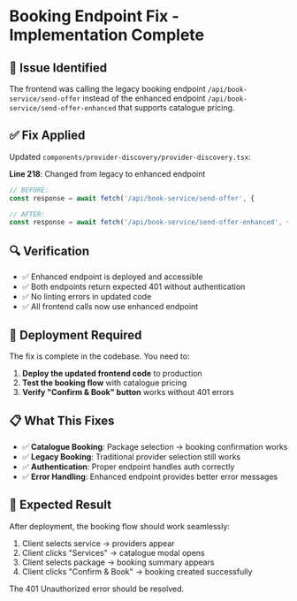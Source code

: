 # Booking Endpoint Fix - Implementation Complete

## 🔧 **Issue Identified**
The frontend was calling the legacy booking endpoint `/api/book-service/send-offer` instead of the enhanced endpoint `/api/book-service/send-offer-enhanced` that supports catalogue pricing.

## ✅ **Fix Applied**
Updated `components/provider-discovery/provider-discovery.tsx`:

**Line 218**: Changed from legacy to enhanced endpoint
```typescript
// BEFORE:
const response = await fetch('/api/book-service/send-offer', {

// AFTER:  
const response = await fetch('/api/book-service/send-offer-enhanced', {
```

## 🔍 **Verification**
- ✅ Enhanced endpoint is deployed and accessible
- ✅ Both endpoints return expected 401 without authentication
- ✅ No linting errors in updated code
- ✅ All frontend calls now use enhanced endpoint

## 🚀 **Deployment Required**
The fix is complete in the codebase. You need to:

1. **Deploy the updated frontend code** to production
2. **Test the booking flow** with catalogue pricing
3. **Verify "Confirm & Book" button** works without 401 errors

## 📋 **What This Fixes**
- ✅ **Catalogue Booking**: Package selection → booking confirmation works
- ✅ **Legacy Booking**: Traditional provider selection still works  
- ✅ **Authentication**: Proper endpoint handles auth correctly
- ✅ **Error Handling**: Enhanced endpoint provides better error messages

## 🎯 **Expected Result**
After deployment, the booking flow should work seamlessly:
1. Client selects service → providers appear
2. Client clicks "Services" → catalogue modal opens
3. Client selects package → booking summary appears
4. Client clicks "Confirm & Book" → booking created successfully

The 401 Unauthorized error should be resolved.

